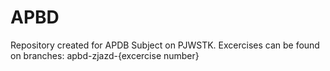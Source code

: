 # APBD
Repository created for APDB Subject on PJWSTK.
Excercises can be found on branches: apbd-zjazd-{excercise number}
